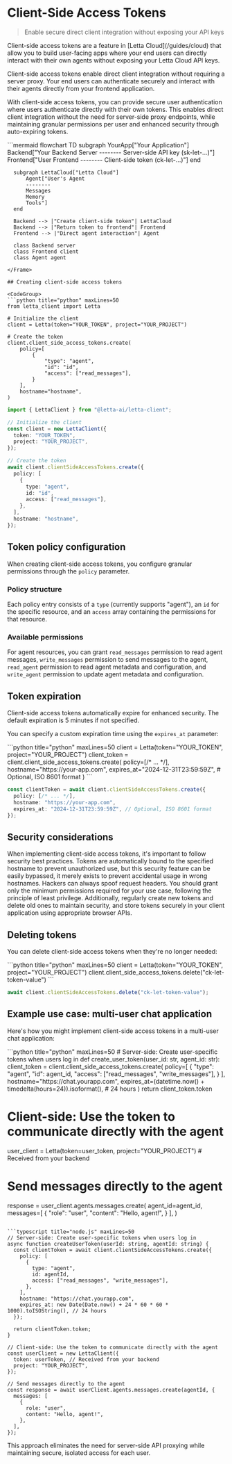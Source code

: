 # Client-Side Access Tokens

> Enable secure direct client integration without exposing your API keys

<Note>
  Client-side access tokens are a feature in [Letta Cloud](/guides/cloud) that allow you to build user-facing apps where your end users can directly interact with their own agents without exposing your Letta Cloud API keys.
</Note>

Client-side access tokens enable direct client integration without requiring a server proxy. Your end users can authenticate securely and interact with their agents directly from your frontend application.

With client-side access tokens, you can provide secure user authentication where users authenticate directly with their own tokens. This enables direct client integration without the need for server-side proxy endpoints, while maintaining granular permissions per user and enhanced security through auto-expiring tokens.

<Frame>
  ```mermaid
  flowchart TD
      subgraph YourApp["Your Application"]
          Backend["Your Backend Server
          --------
          Server-side API key
          (sk-let-...)"]
          Frontend["User Frontend
          --------
          Client-side token
          (ck-let-...)"]
      end

      subgraph LettaCloud["Letta Cloud"]
          Agent["User's Agent
          --------
          Messages
          Memory
          Tools"]
      end

      Backend --> |"Create client-side token"| LettaCloud
      Backend --> |"Return token to frontend"| Frontend
      Frontend --> |"Direct agent interaction"| Agent

      class Backend server
      class Frontend client
      class Agent agent
  ```
</Frame>

## Creating client-side access tokens

<CodeGroup>
  ```python title="python" maxLines=50
  from letta_client import Letta

  # Initialize the client
  client = Letta(token="YOUR_TOKEN", project="YOUR_PROJECT")

  # Create the token
  client.client_side_access_tokens.create(
      policy=[
          {
              "type": "agent",
              "id": "id",
              "access": ["read_messages"],
          }
      ],
      hostname="hostname",
  )
  ```

  ```typescript title="node.js" maxLines=50
  import { LettaClient } from "@letta-ai/letta-client";

  // Initialize the client
  const client = new LettaClient({
    token: "YOUR_TOKEN",
    project: "YOUR_PROJECT",
  });

  // Create the token
  await client.clientSideAccessTokens.create({
    policy: [
      {
        type: "agent",
        id: "id",
        access: ["read_messages"],
      },
    ],
    hostname: "hostname",
  });
  ```
</CodeGroup>

## Token policy configuration

When creating client-side access tokens, you configure granular permissions through the `policy` parameter.

### Policy structure

Each policy entry consists of a `type` (currently supports "agent"), an `id` for the specific resource, and an `access` array containing the permissions for that resource.

### Available permissions

For agent resources, you can grant `read_messages` permission to read agent messages, `write_messages` permission to send messages to the agent, `read_agent` permission to read agent metadata and configuration, and `write_agent` permission to update agent metadata and configuration.

## Token expiration

<Note>
  Client-side access tokens automatically expire for enhanced security. The default expiration is 5 minutes if not specified.
</Note>

You can specify a custom expiration time using the `expires_at` parameter:

<CodeGroup>
  ```python title="python" maxLines=50
  client = Letta(token="YOUR_TOKEN", project="YOUR_PROJECT")
  client_token = client.client_side_access_tokens.create(
      policy=[/* ... */],
      hostname="https://your-app.com",
      expires_at="2024-12-31T23:59:59Z",  # Optional, ISO 8601 format
  )
  ```

  ```typescript title="node.js" maxLines=50
  const clientToken = await client.clientSideAccessTokens.create({
    policy: [/* ... */],
    hostname: "https://your-app.com",
    expires_at: "2024-12-31T23:59:59Z", // Optional, ISO 8601 format
  });
  ```
</CodeGroup>

## Security considerations

When implementing client-side access tokens, it's important to follow security best practices. Tokens are automatically bound to the specified hostname to prevent unauthorized use, but this security feature can be easily bypassed, it merely exists to prevent accidental usage in wrong hostnames. Hackers can always spoof request headers. You should grant only the minimum permissions required for your use case, following the principle of least privilege. Additionally, regularly create new tokens and delete old ones to maintain security, and store tokens securely in your client application using appropriate browser APIs.

## Deleting tokens

You can delete client-side access tokens when they're no longer needed:

<CodeGroup>
  ```python title="python" maxLines=50
  client = Letta(token="YOUR_TOKEN", project="YOUR_PROJECT")
  client.client_side_access_tokens.delete("ck-let-token-value")
  ```

  ```typescript title="node.js" maxLines=50
  await client.clientSideAccessTokens.delete("ck-let-token-value");
  ```
</CodeGroup>

## Example use case: multi-user chat application

Here's how you might implement client-side access tokens in a multi-user chat application:

<CodeGroup>
  ```python title="python" maxLines=50
  # Server-side: Create user-specific tokens when users log in
  def create_user_token(user_id: str, agent_id: str):
      client_token = client.client_side_access_tokens.create(
          policy=[
              {
                  "type": "agent",
                  "id": agent_id,
                  "access": ["read_messages", "write_messages"],
              }
          ],
          hostname="https://chat.yourapp.com",
          expires_at=(datetime.now() + timedelta(hours=24)).isoformat(),  # 24 hours
      )
      return client_token.token

  # Client-side: Use the token to communicate directly with the agent
  user_client = Letta(token=user_token, project="YOUR_PROJECT")  # Received from your backend

  # Send messages directly to the agent
  response = user_client.agents.messages.create(
      agent_id=agent_id,
      messages=[
          {
              "role": "user",
              "content": "Hello, agent!",
          }
      ],
  )
  ```

  ```typescript title="node.js" maxLines=50
  // Server-side: Create user-specific tokens when users log in
  async function createUserToken(userId: string, agentId: string) {
    const clientToken = await client.clientSideAccessTokens.create({
      policy: [
        {
          type: "agent",
          id: agentId,
          access: ["read_messages", "write_messages"],
        },
      ],
      hostname: "https://chat.yourapp.com",
      expires_at: new Date(Date.now() + 24 * 60 * 60 * 1000).toISOString(), // 24 hours
    });

    return clientToken.token;
  }

  // Client-side: Use the token to communicate directly with the agent
  const userClient = new LettaClient({
    token: userToken, // Received from your backend
    project: "YOUR_PROJECT",
  });

  // Send messages directly to the agent
  const response = await userClient.agents.messages.create(agentId, {
    messages: [
      {
        role: "user",
        content: "Hello, agent!",
      },
    ],
  });
  ```
</CodeGroup>

This approach eliminates the need for server-side API proxying while maintaining secure, isolated access for each user.
